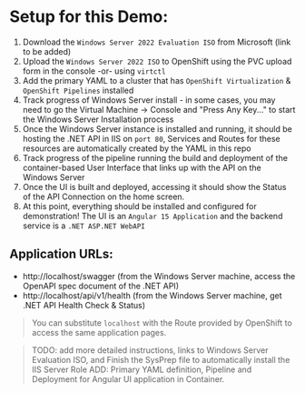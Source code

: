 # Setup for this Demo:
1. Download the `Windows Server 2022 Evaluation ISO` from Microsoft (link to be added)
2. Upload the `Windows Server 2022 ISO` to OpenShift using the PVC upload form in the console -or- using `virtctl`
3. Add the primary YAML to a cluster that has `OpenShift Virtualization` & `OpenShift Pipelines` installed
4. Track progress of Windows Server install - in some cases, you may need to go the Virtual Machine -> Console and "Press Any Key..." to start the Windows Server Installation process
5. Once the Windows Server instance is installed and running, it should be hosting the .NET API in IIS on `port 80`, Services and Routes for these resources are automatically created by the YAML in this repo
6. Track progress of the pipeline running the build and deployment of the container-based User Interface that links up with the API on the Windows Server
7. Once the UI is built and deployed, accessing it should show the Status of the API Connection on the home screen.
8. At this point, everything should be installed and configured for demonstration! The UI is an `Angular 15 Application` and the backend service is a `.NET ASP.NET WebAPI`

## Application URLs:
- http://localhost/swagger (from the Windows Server machine, access the OpenAPI spec document of the .NET API)
- http://localhost/api/v1/health (from the Windows Server machine, get .NET API Health Check & Status)
> You can substitute `localhost` with the Route provided by OpenShift to access the same application pages.

> TODO: add more detailed instructions, links to Windows Server Evaluation ISO, and Finish the SysPrep file to automatically install the IIS Server Role
> ADD: Primary YAML definition, Pipeline and Deployment for Angular UI application in Container.